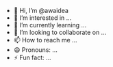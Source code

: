 - 👋 Hi, I’m @awaidea
- 👀 I’m interested in ...
- 🌱 I’m currently learning ...
- 💞️ I’m looking to collaborate on ...
- 📫 How to reach me ...
- 😄 Pronouns: ...
- ⚡ Fun fact: ...
<!--- 再凶的男孩子，绑鞋带还不是要系蝴蝶结。---!>

<!---
awaidea/awaidea is a ✨ special ✨ repository because its `README.md` (this file) appears on your GitHub profile.
You can click the Preview link to take a look at your changes.
--->
